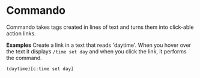 # Commando
Commando takes tags created in lines of text and turns them into click-able action links.

**Examples**
Create a link in a text that reads 'daytime'. When you hover over the text it displays `/time set day` and when you click the link, it performs the command.
```
(daytime)[c:time set day]
```